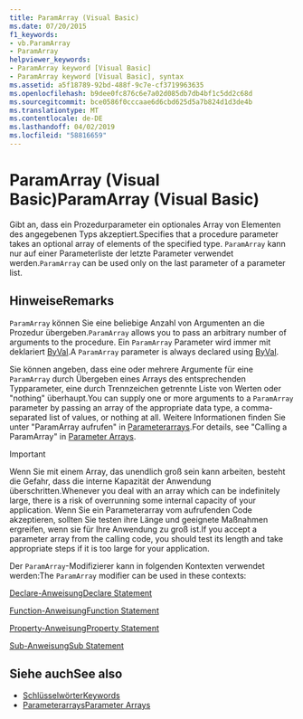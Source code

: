 ```yaml
---
title: ParamArray (Visual Basic)
ms.date: 07/20/2015
f1_keywords:
- vb.ParamArray
- ParamArray
helpviewer_keywords:
- ParamArray keyword [Visual Basic]
- ParamArray keyword [Visual Basic], syntax
ms.assetid: a5f18789-92bd-488f-9c7e-cf3719963635
ms.openlocfilehash: b9dee0fc876c6e7a02d085db7db4bf1c5dd2c68d
ms.sourcegitcommit: bce0586f0cccaae6d6cbd625d5a7b824d1d3de4b
ms.translationtype: MT
ms.contentlocale: de-DE
ms.lasthandoff: 04/02/2019
ms.locfileid: "58816659"
---
```

# <a name="paramarray-visual-basic"></a><span data-ttu-id="82e0b-102">ParamArray (Visual Basic)</span><span class="sxs-lookup"><span data-stu-id="82e0b-102">ParamArray (Visual Basic)</span></span>
<span data-ttu-id="82e0b-103">Gibt an, dass ein Prozedurparameter ein optionales Array von Elementen des angegebenen Typs akzeptiert.</span><span class="sxs-lookup"><span data-stu-id="82e0b-103">Specifies that a procedure parameter takes an optional array of elements of the specified type.</span></span> <span data-ttu-id="82e0b-104">`ParamArray` kann nur auf einer Parameterliste der letzte Parameter verwendet werden.</span><span class="sxs-lookup"><span data-stu-id="82e0b-104">`ParamArray` can be used only on the last parameter of a parameter list.</span></span>  
  
## <a name="remarks"></a><span data-ttu-id="82e0b-105">Hinweise</span><span class="sxs-lookup"><span data-stu-id="82e0b-105">Remarks</span></span>  
 <span data-ttu-id="82e0b-106">`ParamArray` können Sie eine beliebige Anzahl von Argumenten an die Prozedur übergeben.</span><span class="sxs-lookup"><span data-stu-id="82e0b-106">`ParamArray` allows you to pass an arbitrary number of arguments to the procedure.</span></span> <span data-ttu-id="82e0b-107">Ein `ParamArray` Parameter wird immer mit deklariert [ByVal](../../../visual-basic/language-reference/modifiers/byval.md).</span><span class="sxs-lookup"><span data-stu-id="82e0b-107">A `ParamArray` parameter is always declared using [ByVal](../../../visual-basic/language-reference/modifiers/byval.md).</span></span>  
  
 <span data-ttu-id="82e0b-108">Sie können angeben, dass eine oder mehrere Argumente für eine `ParamArray` durch Übergeben eines Arrays des entsprechenden Typparameter, eine durch Trennzeichen getrennte Liste von Werten oder "nothing" überhaupt.</span><span class="sxs-lookup"><span data-stu-id="82e0b-108">You can supply one or more arguments to a `ParamArray` parameter by passing an array of the appropriate data type, a comma-separated list of values, or nothing at all.</span></span> <span data-ttu-id="82e0b-109">Weitere Informationen finden Sie unter "ParamArray aufrufen" in [Parameterarrays](../../../visual-basic/programming-guide/language-features/procedures/parameter-arrays.md).</span><span class="sxs-lookup"><span data-stu-id="82e0b-109">For details, see "Calling a ParamArray" in [Parameter Arrays](../../../visual-basic/programming-guide/language-features/procedures/parameter-arrays.md).</span></span>  
  
> [!IMPORTANT]
>  <span data-ttu-id="82e0b-110">Wenn Sie mit einem Array, das unendlich groß sein kann arbeiten, besteht die Gefahr, dass die interne Kapazität der Anwendung überschritten.</span><span class="sxs-lookup"><span data-stu-id="82e0b-110">Whenever you deal with an array which can be indefinitely large, there is a risk of overrunning some internal capacity of your application.</span></span> <span data-ttu-id="82e0b-111">Wenn Sie ein Parameterarray vom aufrufenden Code akzeptieren, sollten Sie testen ihre Länge und geeignete Maßnahmen ergreifen, wenn sie für Ihre Anwendung zu groß ist.</span><span class="sxs-lookup"><span data-stu-id="82e0b-111">If you accept a parameter array from the calling code, you should test its length and take appropriate steps if it is too large for your application.</span></span>  
  
 <span data-ttu-id="82e0b-112">Der `ParamArray`-Modifizierer kann in folgenden Kontexten verwendet werden:</span><span class="sxs-lookup"><span data-stu-id="82e0b-112">The `ParamArray` modifier can be used in these contexts:</span></span>  
  
 [<span data-ttu-id="82e0b-113">Declare-Anweisung</span><span class="sxs-lookup"><span data-stu-id="82e0b-113">Declare Statement</span></span>](../../../visual-basic/language-reference/statements/declare-statement.md)  
  
 [<span data-ttu-id="82e0b-114">Function-Anweisung</span><span class="sxs-lookup"><span data-stu-id="82e0b-114">Function Statement</span></span>](../../../visual-basic/language-reference/statements/function-statement.md)  
  
 [<span data-ttu-id="82e0b-115">Property-Anweisung</span><span class="sxs-lookup"><span data-stu-id="82e0b-115">Property Statement</span></span>](../../../visual-basic/language-reference/statements/property-statement.md)  
  
 [<span data-ttu-id="82e0b-116">Sub-Anweisung</span><span class="sxs-lookup"><span data-stu-id="82e0b-116">Sub Statement</span></span>](../../../visual-basic/language-reference/statements/sub-statement.md)  
  
## <a name="see-also"></a><span data-ttu-id="82e0b-117">Siehe auch</span><span class="sxs-lookup"><span data-stu-id="82e0b-117">See also</span></span>

- [<span data-ttu-id="82e0b-118">Schlüsselwörter</span><span class="sxs-lookup"><span data-stu-id="82e0b-118">Keywords</span></span>](../../../visual-basic/language-reference/keywords/index.md)
- [<span data-ttu-id="82e0b-119">Parameterarrays</span><span class="sxs-lookup"><span data-stu-id="82e0b-119">Parameter Arrays</span></span>](../../../visual-basic/programming-guide/language-features/procedures/parameter-arrays.md)
